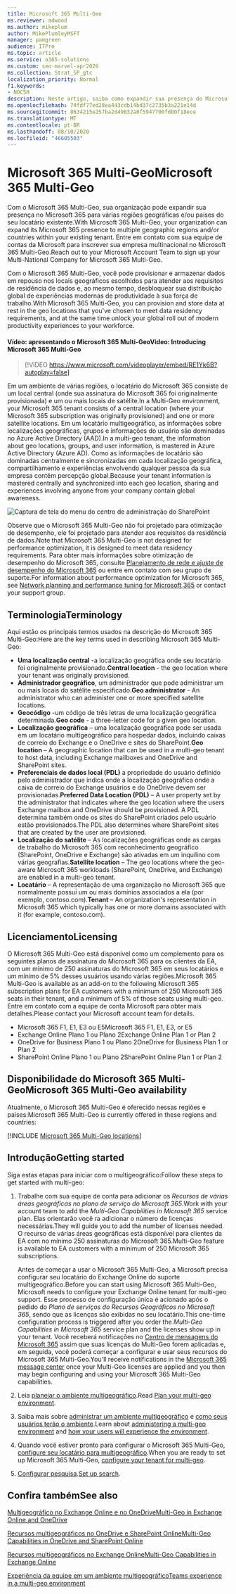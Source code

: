 ```yaml
---
title: Microsoft 365 Multi-Geo
ms.reviewer: adwood
ms.author: mikeplum
author: MikePlumleyMSFT
manager: pamgreen
audience: ITPro
ms.topic: article
ms.service: o365-solutions
ms.custom: seo-marvel-apr2020
ms.collection: Strat_SP_gtc
localization_priority: Normal
f1.keywords:
- NOCSH
description: Neste artigo, saiba como expandir sua presença do Microsoft 365 para várias regiões geográficas com o Microsoft 365 multigeográfico.
ms.openlocfilehash: 74fdf77ed28ea443cdb14bd37c2735b3a221e14d
ms.sourcegitcommit: 8634215e257ba2d49832a8f5947700fd00f18ece
ms.translationtype: MT
ms.contentlocale: pt-BR
ms.lasthandoff: 08/10/2020
ms.locfileid: "46605503"
---
```

# <a name="microsoft-365-multi-geo"></a><span data-ttu-id="7cd10-103">Microsoft 365 Multi-Geo</span><span class="sxs-lookup"><span data-stu-id="7cd10-103">Microsoft 365 Multi-Geo</span></span>

<span data-ttu-id="7cd10-104">Com o Microsoft 365 Multi-Geo, sua organização pode expandir sua presença no Microsoft 365 para várias regiões geográficas e/ou países do seu locatário existente.</span><span class="sxs-lookup"><span data-stu-id="7cd10-104">With Microsoft 365 Multi-Geo, your organization can expand its Microsoft 365 presence to multiple geographic regions and/or countries within your existing tenant.</span></span> <span data-ttu-id="7cd10-105">Entre em contato com sua equipe de contas da Microsoft para inscrever sua empresa multinacional no Microsoft 365 Multi-Geo.</span><span class="sxs-lookup"><span data-stu-id="7cd10-105">Reach out to your Microsoft Account Team to sign up your Multi-National Company for Microsoft 365 Multi-Geo.</span></span>
  
<span data-ttu-id="7cd10-106">Com o Microsoft 365 Multi-Geo, você pode provisionar e armazenar dados em repouso nos locais geográficos escolhidos para atender aos requisitos de residência de dados e, ao mesmo tempo, desbloquear sua distribuição global de experiências modernas de produtividade à sua força de trabalho.</span><span class="sxs-lookup"><span data-stu-id="7cd10-106">With Microsoft 365 Multi-Geo, you can provision and store data at rest in the geo locations that you've chosen to meet data residency requirements, and at the same time unlock your global roll out of modern productivity experiences to your workforce.</span></span>

#### <a name="video-introducing-microsoft-365-multi-geo"></a><span data-ttu-id="7cd10-107">Vídeo: apresentando o Microsoft 365 Multi-Geo</span><span class="sxs-lookup"><span data-stu-id="7cd10-107">Video: Introducing Microsoft 365 Multi-Geo</span></span>

> [!VIDEO https://www.microsoft.com/videoplayer/embed/RE1Yk6B?autoplay=false]

<span data-ttu-id="7cd10-108">Em um ambiente de várias regiões, o locatário do Microsoft 365 consiste de um local central (onde sua assinatura do Microsoft 365 foi originalmente provisionada) e um ou mais locais de satélite.</span><span class="sxs-lookup"><span data-stu-id="7cd10-108">In a Multi-Geo environment, your Microsoft 365 tenant consists of a central location (where your Microsoft 365 subscription was originally provisioned) and one or more satellite locations.</span></span> <span data-ttu-id="7cd10-109">Em um locatário multigeográfico, as informações sobre localizações geográficas, grupos e informações do usuário são dominadas no Azure Active Directory (AAD).</span><span class="sxs-lookup"><span data-stu-id="7cd10-109">In a multi-geo tenant, the information about geo locations, groups, and user information, is mastered in Azure Active Directory (Azure AD).</span></span> <span data-ttu-id="7cd10-110">Como as informações de locatário são dominadas centralmente e sincronizadas em cada localização geográfica, compartilhamento e experiências envolvendo qualquer pessoa da sua empresa contêm percepção global.</span><span class="sxs-lookup"><span data-stu-id="7cd10-110">Because your tenant information is mastered centrally and synchronized into each geo location, sharing and experiences involving anyone from your company contain global awareness.</span></span>

![Captura de tela do menu do centro de administração do SharePoint](media/multi-geo-world-map.png)

<span data-ttu-id="7cd10-112">Observe que o Microsoft 365 Multi-Geo não foi projetado para otimização de desempenho, ele foi projetado para atender aos requisitos da residência de dados.</span><span class="sxs-lookup"><span data-stu-id="7cd10-112">Note that Microsoft 365 Multi-Geo is not designed for performance optimization, it is designed to meet data residency requirements.</span></span> <span data-ttu-id="7cd10-113">Para obter mais informações sobre otimização de desempenho do Microsoft 365, consulte [Planejamento de rede e ajuste de desempenho do Microsoft 365](https://support.office.com/article/e5f1228c-da3c-4654-bf16-d163daee8848) ou entre em contato com seu grupo de suporte.</span><span class="sxs-lookup"><span data-stu-id="7cd10-113">For information about performance optimization for Microsoft 365, see [Network planning and performance tuning for Microsoft 365](https://support.office.com/article/e5f1228c-da3c-4654-bf16-d163daee8848) or contact your support group.</span></span>

## <a name="terminology"></a><span data-ttu-id="7cd10-114">Terminologia</span><span class="sxs-lookup"><span data-stu-id="7cd10-114">Terminology</span></span>

<span data-ttu-id="7cd10-115">Aqui estão os principais termos usados na descrição do Microsoft 365 Multi-Geo:</span><span class="sxs-lookup"><span data-stu-id="7cd10-115">Here are the key terms used in describing Microsoft 365 Multi-Geo:</span></span>

- <span data-ttu-id="7cd10-116">**Uma localização central** -a localização geográfica onde seu locatário foi originalmente provisionado.</span><span class="sxs-lookup"><span data-stu-id="7cd10-116">**Central location** - the geo location where your tenant was originally provisioned.</span></span>
- <span data-ttu-id="7cd10-117">**Administrador geográfico**, um administrador que pode administrar um ou mais locais do satélite especificado.</span><span class="sxs-lookup"><span data-stu-id="7cd10-117">**Geo administrator** - An administrator who can administer one or more specified satellite locations.</span></span>
- <span data-ttu-id="7cd10-118">**Geocódigo** -um código de três letras de uma localização geográfica determinada.</span><span class="sxs-lookup"><span data-stu-id="7cd10-118">**Geo code** - a three-letter code for a given geo location.</span></span>
- <span data-ttu-id="7cd10-119">**Localização geográfica** – uma localização geográfica pode ser usada em um locatário multigeográfico para hospedar dados, incluindo caixas de correio do Exchange e o OneDrive e sites do SharePoint.</span><span class="sxs-lookup"><span data-stu-id="7cd10-119">**Geo location** – A geographic location that can be used in a multi-geo tenant to host data, including Exchange mailboxes and OneDrive and SharePoint sites.</span></span>
- <span data-ttu-id="7cd10-120">**Preferenciais de dados local (PDL)** a propriedade do usuário definido pelo administrador que indica onde a localização geográfica onde a caixa de correio do Exchange usuários e do OneDrive devem ser provisionadas.</span><span class="sxs-lookup"><span data-stu-id="7cd10-120">**Preferred Data Location (PDL)** – A user property set by the administrator that indicates where the geo location where the users Exchange mailbox and OneDrive should be provisioned.</span></span> <span data-ttu-id="7cd10-121">A PDL determina também onde os sites do SharePoint criados pelo usuário estão provisionados.</span><span class="sxs-lookup"><span data-stu-id="7cd10-121">The PDL also determines where SharePoint sites that are created by the user are provisioned.</span></span>
- <span data-ttu-id="7cd10-122">**Localização do satélite** – As localizações geográficas onde as cargas de trabalho do Microsoft 365 com reconhecimento geográfico (SharePoint, OneDrive e Exchange) são ativadas em um inquilino com várias geografias.</span><span class="sxs-lookup"><span data-stu-id="7cd10-122">**Satellite location** – The geo locations where the geo-aware Microsoft 365 workloads (SharePoint, OneDrive, and Exchange) are enabled in a multi-geo tenant.</span></span>
- <span data-ttu-id="7cd10-123">**Locatário** – A representação de uma organização no Microsoft 365 que normalmente possui um ou mais domínios associados a ela (por exemplo, contoso.com).</span><span class="sxs-lookup"><span data-stu-id="7cd10-123">**Tenant** – An organization's representation in Microsoft 365 which typically has one or more domains associated with it (for example, contoso.com).</span></span>

## <a name="licensing"></a><span data-ttu-id="7cd10-124">Licenciamento</span><span class="sxs-lookup"><span data-stu-id="7cd10-124">Licensing</span></span>

<span data-ttu-id="7cd10-125">O Microsoft 365 Multi-Geo está disponível como um complemento para os seguintes planos de assinatura do Microsoft 365 para os clientes da EA, com um mínimo de 250 assinaturas do Microsoft 365 em seus locatários e um mínimo de 5% desses usuários usando várias regiões.</span><span class="sxs-lookup"><span data-stu-id="7cd10-125">Microsoft 365 Multi-Geo is available as an add-on to the following Microsoft 365 subscription plans for EA customers with a minimum of 250 Microsoft 365 seats in their tenant, and a minimum of 5% of those seats using multi-geo.</span></span> <span data-ttu-id="7cd10-126">Entre em contato com a equipe de conta Microsoft para obter mais detalhes.</span><span class="sxs-lookup"><span data-stu-id="7cd10-126">Please contact your Microsoft account team for details.</span></span>

- <span data-ttu-id="7cd10-127">Microsoft 365 F1, E1, E3 ou E5</span><span class="sxs-lookup"><span data-stu-id="7cd10-127">Microsoft 365 F1, E1, E3, or E5</span></span>
- <span data-ttu-id="7cd10-128">Exchange Online Plano 1 ou Plano 2</span><span class="sxs-lookup"><span data-stu-id="7cd10-128">Exchange Online Plan 1 or Plan 2</span></span>
- <span data-ttu-id="7cd10-129">OneDrive for Business Plano 1 ou Plano 2</span><span class="sxs-lookup"><span data-stu-id="7cd10-129">OneDrive for Business Plan 1 or Plan 2</span></span>
- <span data-ttu-id="7cd10-130">SharePoint Online Plano 1 ou Plano 2</span><span class="sxs-lookup"><span data-stu-id="7cd10-130">SharePoint Online Plan 1 or Plan 2</span></span>

## <a name="microsoft-365-multi-geo-availability"></a><span data-ttu-id="7cd10-131">Disponibilidade do Microsoft 365 Multi-Geo</span><span class="sxs-lookup"><span data-stu-id="7cd10-131">Microsoft 365 Multi-Geo availability</span></span>

<span data-ttu-id="7cd10-132">Atualmente, o Microsoft 365 Multi-Geo é oferecido nessas regiões e países:</span><span class="sxs-lookup"><span data-stu-id="7cd10-132">Microsoft 365 Multi-Geo is currently offered in these regions and countries:</span></span>

[!INCLUDE [Microsoft 365 Multi-Geo locations](includes/office-365-multi-geo-locations.md)]

## <a name="getting-started"></a><span data-ttu-id="7cd10-133">Introdução</span><span class="sxs-lookup"><span data-stu-id="7cd10-133">Getting started</span></span>

<span data-ttu-id="7cd10-134">Siga estas etapas para iniciar com o multigeográfico:</span><span class="sxs-lookup"><span data-stu-id="7cd10-134">Follow these steps to get started with multi-geo:</span></span>

1. <span data-ttu-id="7cd10-135">Trabalhe com sua equipe de conta para adicionar os _Recursos de várias áreas geográficas no plano de serviço do Microsoft 365_.</span><span class="sxs-lookup"><span data-stu-id="7cd10-135">Work with your account team to add the _Multi-Geo Capabilities in Microsoft 365_ service plan.</span></span> <span data-ttu-id="7cd10-136">Elas orientarão você ra adicionar o número de licenças necessárias.</span><span class="sxs-lookup"><span data-stu-id="7cd10-136">They will guide you to add the number of licenses needed.</span></span> <span data-ttu-id="7cd10-137">O recurso de várias áreas geográficas está disponível para clientes da EA com no mínimo 250 assinaturas do Microsoft 365.</span><span class="sxs-lookup"><span data-stu-id="7cd10-137">Multi-Geo feature is available to EA customers with a minimum of 250 Microsoft 365 subscriptions.</span></span>

   <span data-ttu-id="7cd10-138">Antes de começar a usar o Microsoft 365 Multi-Geo, a Microsoft precisa configurar seu locatário do Exchange Online do suporte multigeográfico.</span><span class="sxs-lookup"><span data-stu-id="7cd10-138">Before you can start using Microsoft 365 Multi-Geo, Microsoft needs to configure your Exchange Online tenant for multi-geo support.</span></span> <span data-ttu-id="7cd10-139">Esse processo de configuração única é acionado após o pedido do *Plano de serviços do Recursos Geográficos no Microsoft 365*, sendo que as licenças são exibidas no seu locatário.</span><span class="sxs-lookup"><span data-stu-id="7cd10-139">This one-time configuration process is triggered after you order the *Multi-Geo Capabilities in Microsoft 365* service plan and the licenses show up in your tenant.</span></span> <span data-ttu-id="7cd10-140">Você receberá notificações no [Centro de mensagens do Microsoft 365](https://support.office.com/article/38FB3333-BFCC-4340-A37B-DEDA509C2093) assim que suas licenças do Multi-Geo forem aplicadas e, em seguida, você poderá começar a configurar e usar seus recursos do Microsoft 365 Multi-Geo.</span><span class="sxs-lookup"><span data-stu-id="7cd10-140">You'll receive notifications in the [Microsoft 365 message center](https://support.office.com/article/38FB3333-BFCC-4340-A37B-DEDA509C2093) once your Multi-Geo licenses are applied and you then may begin configuring and using your Microsoft 365 Multi-Geo capabilities.</span></span>

2. <span data-ttu-id="7cd10-141">Leia [planejar o ambiente multigeográfico](plan-for-multi-geo.md).</span><span class="sxs-lookup"><span data-stu-id="7cd10-141">Read [Plan your multi-geo environment](plan-for-multi-geo.md).</span></span>

3. <span data-ttu-id="7cd10-142">Saiba mais sobre [administrar um ambiente multigeográfico](administering-a-multi-geo-environment.md) e [como seus usuários terão o ambiente](multi-geo-user-experience.md).</span><span class="sxs-lookup"><span data-stu-id="7cd10-142">Learn about [administering a multi-geo environment](administering-a-multi-geo-environment.md) and [how your users will experience the environment](multi-geo-user-experience.md).</span></span>

4. <span data-ttu-id="7cd10-143">Quando você estiver pronto para configurar o Microsoft 365 Multi-Geo, [configure seu locatário para multigeográfico](multi-geo-tenant-configuration.md).</span><span class="sxs-lookup"><span data-stu-id="7cd10-143">When you are ready to set up Microsoft 365 Multi-Geo, [configure your tenant for multi-geo](multi-geo-tenant-configuration.md).</span></span>

5. <span data-ttu-id="7cd10-144">[Configurar pesquisa](configure-search-for-multi-geo.md).</span><span class="sxs-lookup"><span data-stu-id="7cd10-144">[Set up search](configure-search-for-multi-geo.md).</span></span>

## <a name="see-also"></a><span data-ttu-id="7cd10-145">Confira também</span><span class="sxs-lookup"><span data-stu-id="7cd10-145">See also</span></span>

[<span data-ttu-id="7cd10-146">Multigeográfico no Exchange Online e no OneDrive</span><span class="sxs-lookup"><span data-stu-id="7cd10-146">Multi-Geo in Exchange Online and OneDrive</span></span>](https://Aka.ms/GoMultiGeo)

[<span data-ttu-id="7cd10-147">Recursos multigeográficos no OneDrive e SharePoint Online</span><span class="sxs-lookup"><span data-stu-id="7cd10-147">Multi-Geo Capabilities in OneDrive and SharePoint Online</span></span>](https://docs.microsoft.com/office365/enterprise/multi-geo-capabilities-in-onedrive-and-sharepoint-online-in-office-365)

[<span data-ttu-id="7cd10-148">Recursos multigeográficos no Exchange Online</span><span class="sxs-lookup"><span data-stu-id="7cd10-148">Multi-Geo Capabilities in Exchange Online</span></span>](https://docs.microsoft.com/office365/enterprise/multi-geo-capabilities-in-exchange-online)

[<span data-ttu-id="7cd10-149">Experiência da equipe em um ambiente multigeográfico</span><span class="sxs-lookup"><span data-stu-id="7cd10-149">Teams experience in a multi-geo environment</span></span>](https://docs.microsoft.com/microsoftteams/teams-experience-o365odb-spo-multi-geo)
